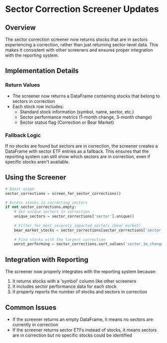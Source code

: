 # Sector Correction Screener Updates

## Overview
The sector correction screener now returns stocks that are in sectors experiencing a correction, rather than just returning sector-level data. This makes it consistent with other screeners and ensures proper integration with the reporting system.

## Implementation Details

### Return Values
- The screener now returns a DataFrame containing stocks that belong to sectors in correction
- Each stock row includes:
  - Standard stock information (symbol, name, sector, etc.)
  - Sector performance metrics (1-month change, 3-month change)
  - Sector status flag (Correction or Bear Market)

### Fallback Logic
If no stocks are found but sectors are in correction, the screener creates a DataFrame with sector ETF entries as a fallback. This ensures that the reporting system can still show which sectors are in correction, even if specific stocks aren't available.

## Using the Screener
```python
# Basic usage
sector_corrections = screen_for_sector_corrections()

# Access stocks in correcting sectors
if not sector_corrections.empty:
    # Get unique sectors in correction
    unique_sectors = sector_corrections['sector'].unique()
    
    # Filter for most severely impacted sectors (bear market)
    bear_market_stocks = sector_corrections[sector_corrections['sector_status'] == 'Bear Market']
    
    # Find stocks with the largest correction
    worst_performing = sector_corrections.sort_values('sector_1m_change').head(10)
```

## Integration with Reporting
The screener now properly integrates with the reporting system because:
1. It returns stocks with a 'symbol' column like other screeners
2. It includes sector performance data for each stock
3. It properly reports the number of stocks and sectors in correction

## Common Issues
- If the screener returns an empty DataFrame, it means no sectors are currently in correction
- If the screener returns sector ETFs instead of stocks, it means sectors are in correction but no specific stocks could be identified
